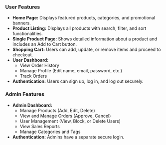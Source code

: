 ### User Features

- **Home Page:** Displays featured products, categories, and promotional banners.
- **Product Listing:** Displays all products with search, filter, and sort functionalities.
- **Single Product Page:** Shows detailed information about a product and includes an Add to Cart button.
- **Shopping Cart:** Users can add, update, or remove items and proceed to checkout.
- **User Dashboard:**
  - View Order History
  - Manage Profile (Edit name, email, password, etc.)
  - Track Orders
- **Authentication:** Users can sign up, log in, and log out securely.

### Admin Features

- **Admin Dashboard:**
  - Manage Products (Add, Edit, Delete)
  - View and Manage Orders (Approve, Cancel)
  - User Management (View, Block, or Delete Users)
  - View Sales Reports
  - Manage Categories and Tags
- **Authentication:** Admins have a separate secure login.
